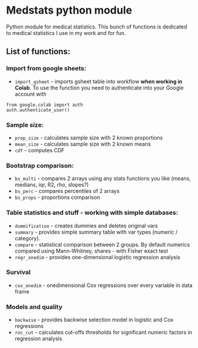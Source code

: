 # Medstats python module

Python module for medical statistics. This bunch of functions is dedicated to medical statistics I use in my work and for fun.

## List of functions:

### Import from google sheets:

- `import_gsheet` - imports gsheet table into workflow **when working in Colab**. To use the function you need to authenticate into your Google account with

```
from google.colab import auth
auth.authenticate_user()
```

### Sample size:

- `prop_size` - calculates sample size with 2 known proportions
- `mean_size` - calculates sample size with 2 known means
- `cdf` - computes CDF

### Bootstrap comparison:

- `bs_multi` - compares 2 arrays using any stats functions you like (means, medians, iqr, R2, rho, slopes?)
- `bs_perc` - compares percentiles of 2 arrays
- `bs_props` - proportions comparison

### Table statistics and stuff - working with simple databases:

- `dummification` - creates dummies and deletes original vars 
- `summary` - provides simple summary table with var types (numeric / category).
- `compare` - statistical comparison between 2 groups. By default numerics compared using Mann-Whitney, shares - with Fisher exact test
- `regr_onedim` - provides one-dimensional logistic regression analysis

### Survival

- `cox_onedim` - onedimensional Cox regressions over every variable in data frame

### Models and quality

- `backwise` - provides backwise selection model in logistic and Cox regressions
- `roc_cut` - calculates cut-offs thresholds for significant numeric factors in regression analysis
